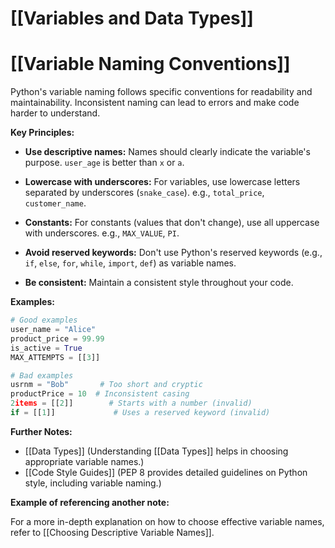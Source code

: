 # [[Variables and Data Types]]
# [[Variable Naming Conventions]] 
Python's variable naming follows specific conventions for readability and maintainability.  Inconsistent naming can lead to errors and make code harder to understand.


**Key Principles:**

* **Use descriptive names:** Names should clearly indicate the variable's purpose.  `user_age` is better than `x` or `a`.

* **Lowercase with underscores:**  For variables, use lowercase letters separated by underscores (`snake_case`).  e.g., `total_price`, `customer_name`.

* **Constants:** For constants (values that don't change), use all uppercase with underscores.  e.g., `MAX_VALUE`, `PI`.

* **Avoid reserved keywords:** Don't use Python's reserved keywords (e.g., `if`, `else`, `for`, `while`, `import`, `def`) as variable names.

* **Be consistent:** Maintain a consistent style throughout your code.


**Examples:**

```python
# Good examples
user_name = "Alice"
product_price = 99.99
is_active = True
MAX_ATTEMPTS = [[3]]

# Bad examples
usrnm = "Bob"       # Too short and cryptic
productPrice = 10  # Inconsistent casing
2items = [[2]]        # Starts with a number (invalid)
if = [[1]]             # Uses a reserved keyword (invalid)

```

**Further Notes:**

* [[Data Types]]  (Understanding [[Data Types]] helps in choosing appropriate variable names.)
* [[Code Style Guides]] (PEP 8 provides detailed guidelines on Python style, including variable naming.)

**Example of referencing another note:**

For a more in-depth explanation on how to choose effective variable names, refer to [[Choosing Descriptive Variable Names]].

